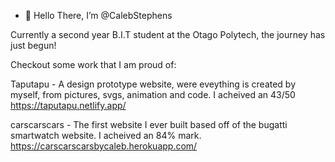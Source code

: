 - 👋 Hello There, I’m @CalebStephens

Currently a second year B.I.T student at the Otago Polytech, the journey has just begun!

Checkout some work that I am proud of:

Taputapu - A design prototype website, were eveything is created by myself, from pictures, svgs, animation and code. I acheived an 43/50
https://taputapu.netlify.app/

carscarscars - The first website I ever built based off of the bugatti smartwatch website. I acheived an 84% mark.
https://carscarscarsbycaleb.herokuapp.com/

<!---
CalebStephens/CalebStephens is a ✨ special ✨ repository because its `README.md` (this file) appears on your GitHub profile.
You can click the Preview link to take a look at your changes.
--->
